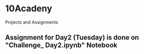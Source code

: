 # 10Acadeny
Projects and Assignments
## Assignment for Day2 (Tuesday) is done on "Challenge_ Day2.ipynb" Notebook
